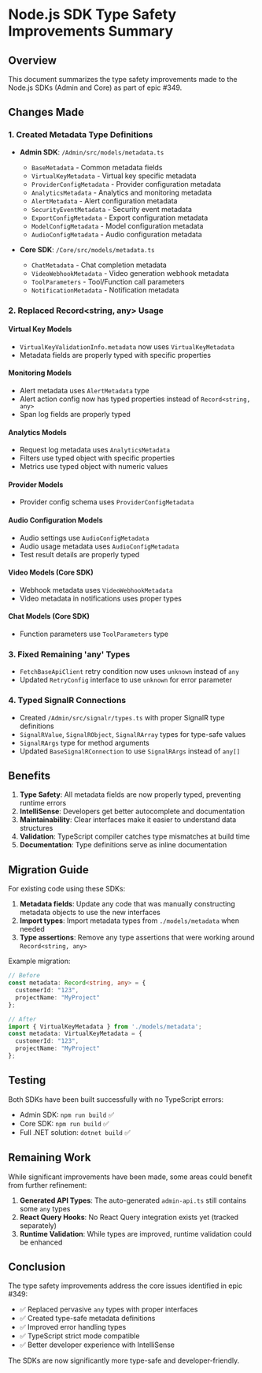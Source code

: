# Node.js SDK Type Safety Improvements Summary

## Overview
This document summarizes the type safety improvements made to the Node.js SDKs (Admin and Core) as part of epic #349.

## Changes Made

### 1. Created Metadata Type Definitions
- **Admin SDK**: `/Admin/src/models/metadata.ts`
  - `BaseMetadata` - Common metadata fields
  - `VirtualKeyMetadata` - Virtual key specific metadata
  - `ProviderConfigMetadata` - Provider configuration metadata
  - `AnalyticsMetadata` - Analytics and monitoring metadata
  - `AlertMetadata` - Alert configuration metadata
  - `SecurityEventMetadata` - Security event metadata
  - `ExportConfigMetadata` - Export configuration metadata
  - `ModelConfigMetadata` - Model configuration metadata
  - `AudioConfigMetadata` - Audio configuration metadata

- **Core SDK**: `/Core/src/models/metadata.ts`
  - `ChatMetadata` - Chat completion metadata
  - `VideoWebhookMetadata` - Video generation webhook metadata
  - `ToolParameters` - Tool/Function call parameters
  - `NotificationMetadata` - Notification metadata

### 2. Replaced Record<string, any> Usage

#### Virtual Key Models
- `VirtualKeyValidationInfo.metadata` now uses `VirtualKeyMetadata`
- Metadata fields are properly typed with specific properties

#### Monitoring Models
- Alert metadata uses `AlertMetadata` type
- Alert action config now has typed properties instead of `Record<string, any>`
- Span log fields are properly typed

#### Analytics Models
- Request log metadata uses `AnalyticsMetadata`
- Filters use typed object with specific properties
- Metrics use typed object with numeric values

#### Provider Models
- Provider config schema uses `ProviderConfigMetadata`

#### Audio Configuration Models
- Audio settings use `AudioConfigMetadata`
- Audio usage metadata uses `AudioConfigMetadata`
- Test result details are properly typed

#### Video Models (Core SDK)
- Webhook metadata uses `VideoWebhookMetadata`
- Video metadata in notifications uses proper types

#### Chat Models (Core SDK)
- Function parameters use `ToolParameters` type

### 3. Fixed Remaining 'any' Types
- `FetchBaseApiClient` retry condition now uses `unknown` instead of `any`
- Updated `RetryConfig` interface to use `unknown` for error parameter

### 4. Typed SignalR Connections
- Created `/Admin/src/signalr/types.ts` with proper SignalR type definitions
- `SignalRValue`, `SignalRObject`, `SignalRArray` types for type-safe values
- `SignalRArgs` type for method arguments
- Updated `BaseSignalRConnection` to use `SignalRArgs` instead of `any[]`

## Benefits

1. **Type Safety**: All metadata fields are now properly typed, preventing runtime errors
2. **IntelliSense**: Developers get better autocomplete and documentation
3. **Maintainability**: Clear interfaces make it easier to understand data structures
4. **Validation**: TypeScript compiler catches type mismatches at build time
5. **Documentation**: Type definitions serve as inline documentation

## Migration Guide

For existing code using these SDKs:

1. **Metadata fields**: Update any code that was manually constructing metadata objects to use the new interfaces
2. **Import types**: Import metadata types from `./models/metadata` when needed
3. **Type assertions**: Remove any type assertions that were working around `Record<string, any>`

Example migration:
```typescript
// Before
const metadata: Record<string, any> = {
  customerId: "123",
  projectName: "MyProject"
};

// After
import { VirtualKeyMetadata } from './models/metadata';
const metadata: VirtualKeyMetadata = {
  customerId: "123",
  projectName: "MyProject"
};
```

## Testing

Both SDKs have been built successfully with no TypeScript errors:
- Admin SDK: `npm run build` ✅
- Core SDK: `npm run build` ✅
- Full .NET solution: `dotnet build` ✅

## Remaining Work

While significant improvements have been made, some areas could benefit from further refinement:

1. **Generated API Types**: The auto-generated `admin-api.ts` still contains some `any` types
2. **React Query Hooks**: No React Query integration exists yet (tracked separately)
3. **Runtime Validation**: While types are improved, runtime validation could be enhanced

## Conclusion

The type safety improvements address the core issues identified in epic #349:
- ✅ Replaced pervasive `any` types with proper interfaces
- ✅ Created type-safe metadata definitions
- ✅ Improved error handling types
- ✅ TypeScript strict mode compatible
- ✅ Better developer experience with IntelliSense

The SDKs are now significantly more type-safe and developer-friendly.